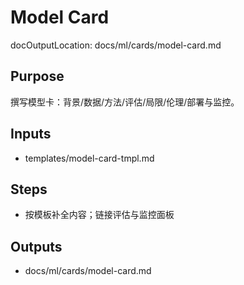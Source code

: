 # Model Card

docOutputLocation: docs/ml/cards/model-card.md

## Purpose

撰写模型卡：背景/数据/方法/评估/局限/伦理/部署与监控。

## Inputs

- templates/model-card-tmpl.md

## Steps

- 按模板补全内容；链接评估与监控面板

## Outputs

- docs/ml/cards/model-card.md
